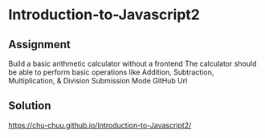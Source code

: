 # Introduction-to-Javascript2
## Assignment
Build a basic arithmetic calculator without a frontend
The calculator should be able to perform basic operations like Addition, Subtraction, Multiplication, & Division
Submission Mode
GitHub Url

## Solution
https://chu-chuu.github.io/Introduction-to-Javascript2/
